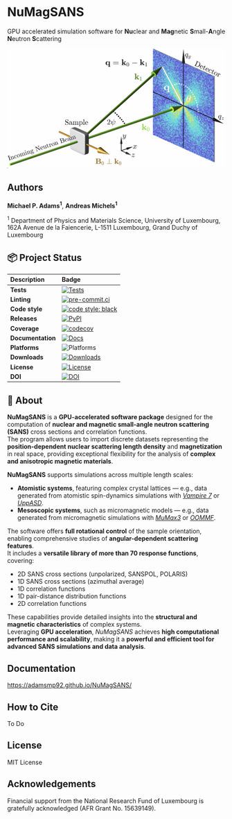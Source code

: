 # NuMagSANS
GPU accelerated simulation software for **Nu**clear and **Mag**netic **S**mall-**A**ngle **N**eutron **S**cattering

![NuMagSANS schematic](fig1.png)

## Authors
**Michael P. Adams<sup>1</sup>**, **Andreas Michels<sup>1</sup>**

<sup>1</sup> Department of Physics and Materials Science, University of Luxembourg, 162A Avenue de la Faiencerie, L-1511 Luxembourg, Grand Duchy of Luxembourg


## 📦 Project Status

| **Description** | **Badge** |
|:-----------------|:----------|
| **Tests** | [![Tests](https://img.shields.io/github/actions/workflow/status/AdamsMP92/NuMagSANS/.github/workflows/tests.yml?label=tests)](https://github.com/AdamsMP92/NuMagSANS/actions) |
| **Linting** | [![pre-commit.ci](https://results.pre-commit.ci/badge/github/YOUR_USERNAME/NuMagSANS/main.svg)](https://results.pre-commit.ci/latest/github/YOUR_USERNAME/NuMagSANS/main) |
| **Code style** | [![code style: black](https://img.shields.io/badge/code%20style-black-000000.svg)](https://github.com/psf/black) |
| **Releases** | [![PyPI](https://img.shields.io/pypi/v/numagsans.svg)](https://pypi.org/project/numagsans/) |
| **Coverage** | [![codecov](https://codecov.io/gh/YOUR_USERNAME/NuMagSANS/branch/main/graph/badge.svg)](https://codecov.io/gh/YOUR_USERNAME/NuMagSANS) |
| **Documentation** | [![Docs](https://img.shields.io/badge/docs-latest-blue.svg)](https://YOUR_USERNAME.github.io/NuMagSANS/) |
| **Platforms** | ![Platforms](https://img.shields.io/badge/platform-linux%20%7C%20macOS%20%7C%20windows-lightgrey) |
| **Downloads** | [![Downloads](https://img.shields.io/pypi/dm/numagsans.svg)](https://pypistats.org/packages/numagsans) |
| **License** | [![License](https://img.shields.io/badge/license-MIT-green.svg)](LICENSE) |
| **DOI** | [![DOI](https://zenodo.org/badge/DOI/10.5281/zenodo.xxxxxxx.svg)](https://doi.org/10.5281/zenodo.xxxxxxx) |


## 🧠 About

**NuMagSANS** is a **GPU-accelerated software package** designed for the computation of **nuclear and magnetic small-angle neutron scattering (SANS)** cross sections and correlation functions.  
The program allows users to import discrete datasets representing the **position-dependent nuclear scattering length density** and **magnetization** in real space, providing exceptional flexibility for the analysis of **complex and anisotropic magnetic materials**.

**NuMagSANS** supports simulations across multiple length scales:  
- **Atomistic systems**, featuring complex crystal lattices — e.g., data generated from atomistic spin-dynamics simulations with [*Vampire 7*](https://vampire.york.ac.uk/) or [*UppASD*](https://github.com/UppASD/UppASD.git).  
- **Mesoscopic systems**, such as micromagnetic models — e.g., data generated from micromagnetic simulations with [*MuMax3*](https://mumax.github.io/) or [*OOMMF*](https://math.nist.gov/oommf/).  

The software offers **full rotational control** of the sample orientation, enabling comprehensive studies of **angular-dependent scattering features**.  
It includes a **versatile library of more than 70 response functions**, covering:

- 2D SANS cross sections (unpolarized, SANSPOL, POLARIS)
- 1D SANS cross sections (azimuthal average)
- 1D correlation functions
- 1D pair-distance distribution functions
- 2D correlation functions

These capabilities provide detailed insights into the **structural and magnetic characteristics** of complex systems.  
Leveraging **GPU acceleration**, *NuMagSANS* achieves **high computational performance and scalability**, making it a **powerful and efficient tool for advanced SANS simulations and data analysis**.



## Documentation
https://adamsmp92.github.io/NuMagSANS/

## How to Cite
To Do

## License
MIT License

## Acknowledgements
Financial support from the National Research Fund of Luxembourg is gratefully acknowledged (AFR Grant No. 15639149).
